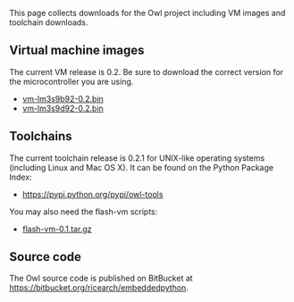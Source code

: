 This page collects downloads for the Owl project including VM images and toolchain downloads.

Virtual machine images
----------------------

The current VM release is 0.2. Be sure to download the correct version for the microcontroller you are using.

-   [vm-lm3s9b92-0.2.bin](http://embeddedpython.org/downloads/vm-lm3s9b92-0.2.bin)
-   [vm-lm3s9d92-0.2.bin](http://embeddedpython.org/downloads/vm-lm3s9d92-0.2.bin)

Toolchains
----------

The current toolchain release is 0.2.1 for UNIX-like operating systems (including Linux and Mac OS X). It can be found on the Python Package Index:

-   [<https://pypi.python.org/pypi/owl-tools>](https://pypi.python.org/pypi/owl-tools)

You may also need the flash-vm scripts:

-   [flash-vm-0.1.tar.gz](http://embeddedpython.org/downloads/flash-vm-0.1.tar.gz)

Source code
-----------

The Owl source code is published on BitBucket at [<https://bitbucket.org/ricearch/embeddedpython>](https://bitbucket.org/ricearch/embeddedpython).
